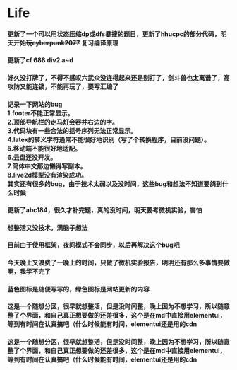 # Life


<!DOCTYPE html>
<html>
<head>
  <meta charset="UTF-8">
  <!-- import CSS -->
  <link rel="stylesheet" href="https://unpkg.com/element-ui/lib/theme-chalk/index.css">
</head>
<body>
  <div id="app">
    <div class="block">
    <el-timeline>
    <el-timeline-item timestamp="2020/12/09 22:55" placement="top" color="green">
        <h4>更新了一个可以用状态压缩dp或dfs暴搜的题目，更新了hhucpc的部分代码，明天开始<s>玩cyberpunk2077</s> 复习编译原理</h4>
    </el-timeline-item>
    <el-timeline-item timestamp="2020/12/05 11:07" placement="top" color="green">
        <h4>更新了cf 688 div2 a~d</h4>
    </el-timeline-item>
    <el-timeline-item timestamp="2020/12/04 16:30" placement="top" color="blue">
        <h4>好久没打牌了，不得不感叹六武众没连得起来还是别打了，剑斗兽也太离谱了，高攻防又能连锁，不能再玩了，要写汇编了</h4>
    </el-timeline-item>
    <el-timeline-item timestamp="2020/12/02 17:25" placement="top" color="yellow">
        <h4>记录一下网站的bug<br>
        1.footer不能正常显示。<br> 2.顶部导航栏的走马灯会吞并右边的字。<br> 3.代码块有一些合法的括号序列无法正常显示。<br> 4.latex的转义字符通常不能很好地识别（写了个转换程序，目前没问题）。<br> 5.移动端不能很好地适配。<br> 6.云盘还没开发。<br> 7.简体中文那边懒得写副本。<br> 8.live2d模型没有渲染成功。<br> 其实还有很多的bug，由于技术太弱以及没时间，这些bug和想法不知道要鸽到什么时候</h4>
    </el-timeline-item>
    <el-timeline-item timestamp="2020/12/02 16:53" placement="top" color="green">
        <h4>更新了abc184，很久才补完题，真的没时间，明天要考微机实验，害怕</h4>
    </el-timeline-item>
    <el-timeline-item timestamp="2020/12/02 00:01" placement="top" color="blue">
        <h4>想整活又没技术，满脑子想法</h4>
    </el-timeline-item>
    <el-timeline-item timestamp="2020/12/02 00:01" placement="top" color="blue">
        <h4>目前由于使用框架，夜间模式不会同步，以后再解决这个bug吧</h4>
    </el-timeline-item>
    <el-timeline-item timestamp="2020/12/02 00:01" placement="top" color="blue">
        <h4>今天晚上又浪费了一晚上的时间，只做了微机实验报告，明明还有那么多事情要做啊，我学不完了</h4>
    </el-timeline-item>
    <el-timeline-item timestamp="2020/12/02 00:01" placement="top" color="blue">
        <h4>蓝色图标是随便写写的，绿色图标是网站更新的内容</h4>
    </el-timeline-item>
    <el-timeline-item timestamp="2020/12/02 00:01" placement="top" color="green">
        <h4>这是一个随想分区，很早就想整活，但是没时间整，晚上因为不想学习，所以随意整了个界面，和自己真正想要做的还差很多，这个是在md中直接用elementui，等到有时间在认真搞吧（什么时候能有时间，elementui还是用的cdn</h4>
    </el-timeline-item>
    <el-timeline-item timestamp="2020/12/02 00:01" placement="top" color="green">
        <h4>这是一个随想分区，很早就想整活，但是没时间整，晚上因为不想学习，所以随意整了个界面，和自己真正想要做的还差很多，这个是在md中直接用elementui，等到有时间在认真搞吧（什么时候能有时间，elementui还是用的cdn</h4>
    </el-timeline-item>
  </el-timeline>
</div>
  </div>
</body>
  <!-- import Vue before Element -->
  <script src="https://unpkg.com/vue/dist/vue.js"></script>
  <!-- import JavaScript -->
  <script src="https://unpkg.com/element-ui/lib/index.js"></script>
  <script>
    new Vue({
      el: '#app',
      data: function() {
        return {
      };
      }
    })
  </script>
</html>
